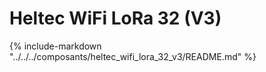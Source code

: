 # Heltec WiFi LoRa 32 (V3)
{% include-markdown "../../../composants/heltec_wifi_lora_32_v3/README.md" %}